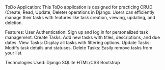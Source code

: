 ToDo Application:
This ToDo application is designed for practicing CRUD (Create, Read, Update, Delete) operations in Django. Users can efficiently manage their tasks with features like task creation, viewing, updating, and deletion.

Features:
User Authentication: Sign up and log in for personalized task management.
Create Tasks: Add new tasks with titles, descriptions, and due dates.
View Tasks: Display all tasks with filtering options.
Update Tasks: Modify task details and statuses.
Delete Tasks: Easily remove tasks from your list.


Technologies Used:
Django
SQLite
HTML/CSS
Bootstrap
